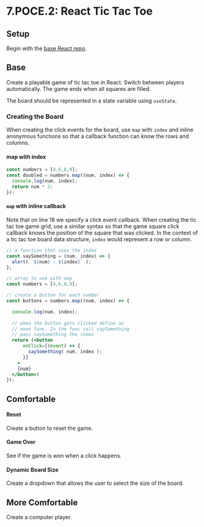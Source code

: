 # 7.POCE.2: React Tic Tac Toe

## Setup

Begin with the [base React repo](https://github.com/rocketacademy/react-express-base-swe1).

## Base

Create a playable game of tic tac toe in React. Switch between players automatically. The game ends when all squares are filled.

The board should be represented in a state variable using `useState`.

### Creating the Board

When creating the click events for the board, use `map` with `index` and inline anonymous functions so that a callback function can know the rows and columns.

#### map with index

```javascript
const numbers = [4,6,8,9];
const doubled = numbers.map((num, index) => {
  console.log(num, index);
  return num * 2;
});
```

#### `map` with inline callback

Note that on line 18 we specify a click event callback. When creating the tic tac toe game grid, use a similar syntax so that the game square click callback knows the position of the square that was clicked. In the context of a tic tac toe board data structure, `index` would represent a row or column.

```jsx
// a function that uses the index
const saySomething = (num, index) => {
  alert( `${num} : ${index}` );
};

// array to use with map
const numbers = [4,6,8,9];

// create a button for each number
const buttons = numbers.map((num, index) => {

  console.log(num, index);
  
  // when the button gets clicked define an
  // anon func. In the func call saySomething
  // pass saySomething the index
  return (<button
      onClick={(event) => {
        saySomething( num, index );
      }}
    >
    {num}
  </button>)
});
```

## Comfortable

#### Reset

Create a button to reset the game.

#### Game Over

See if the game is won when a click happens.

#### Dynamic Board Size

Create a dropdown that allows the user to select the size of the board.

## More Comfortable

Create a computer player.



